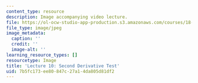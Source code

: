 ```yaml
---
content_type: resource
description: Image accompanying video lecture.
file: https://ol-ocw-studio-app-production.s3.amazonaws.com/courses/18-02-multivariable-calculus-fall-2007/7b5fc173ee80847c27a14da805d81df2_10.jpg
file_type: image/jpeg
image_metadata:
  caption: ''
  credit: ''
  image-alt: ''
learning_resource_types: []
resourcetype: Image
title: 'Lecture 10: Second Derivative Test'
uid: 7b5fc173-ee80-847c-27a1-4da805d81df2
---
```

